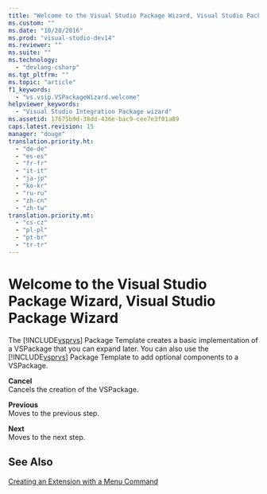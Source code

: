 ```yaml
---
title: "Welcome to the Visual Studio Package Wizard, Visual Studio Package Wizard"
ms.custom: ""
ms.date: "10/20/2016"
ms.prod: "visual-studio-dev14"
ms.reviewer: ""
ms.suite: ""
ms.technology: 
  - "devlang-csharp"
ms.tgt_pltfrm: ""
ms.topic: "article"
f1_keywords: 
  - "vs.vsip.VSPackageWizard.welcome"
helpviewer_keywords: 
  - "Visual Studio Integration Package wizard"
ms.assetid: 17675b9d-38dd-436e-bac9-cee7e3f01a89
caps.latest.revision: 15
manager: "douge"
translation.priority.ht: 
  - "de-de"
  - "es-es"
  - "fr-fr"
  - "it-it"
  - "ja-jp"
  - "ko-kr"
  - "ru-ru"
  - "zh-cn"
  - "zh-tw"
translation.priority.mt: 
  - "cs-cz"
  - "pl-pl"
  - "pt-br"
  - "tr-tr"
---
```

# Welcome to the Visual Studio Package Wizard, Visual Studio Package Wizard
The [!INCLUDE[vsprvs](../code-quality/includes/vsprvs_md.md)] Package Template creates a basic implementation of a VSPackage that you can expand later. You can also use the [!INCLUDE[vsprvs](../code-quality/includes/vsprvs_md.md)] Package Template to add optional components to a VSPackage.  
  
 **Cancel**  
 Cancels the creation of the VSPackage.  
  
 **Previous**  
 Moves to the previous step.  
  
 **Next**  
 Moves to the next step.  
  
## See Also  
 [Creating an Extension with a Menu Command](../extensibility/creating-an-extension-with-a-menu-command.md)